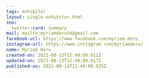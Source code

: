 ```yaml
---
tags: exhibitor
layout: single-exhibitor.html
seo:
  twitter:card: summary
mail: mailto:myriamderu54@gmail.com
facebook-url: https://www.facebook.com/myriam.deru
instagram-url: https://www.instagram.com/myriamderu/
name: Myriam Deru
created-on: 2021-08-13T12:49:09.011Z
updated-on: 2021-08-13T12:49:09.017Z
published-on: 2021-08-13T12:49:09.025Z
---
```

